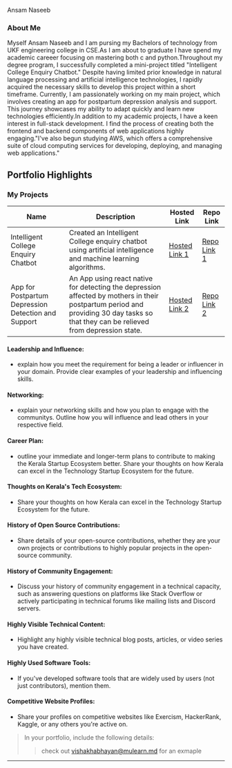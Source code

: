 Ansam Naseeb 

### About Me

Myself  Ansam Naseeb and I am pursing my Bachelors of technology from UKF engineering college in CSE.As I am about to graduate I have spend my academic careeer  focusing on mastering both c and python.Throughout my degree program, I successfully completed a mini-project titled "Intelligent College Enquiry Chatbot." Despite having limited prior knowledge in natural language processing and artificial intelligence technologies, I rapidly acquired the necessary skills to develop this project within a short timeframe. Currently, I am passionately working on my main project, which involves creating an app for postpartum depression analysis and support. This journey showcases my ability to adapt quickly and learn new technologies efficiently.In addition to my academic projects, I have a keen interest in full-stack development. I find the process of creating both the frontend and backend components of web applications highly engaging."I've also begun studying AWS, which offers a comprehensive suite of cloud computing services for developing, deploying, and managing web applications."


## Portfolio Highlights

### My Projects

| Name                | Description                                                               | Hosted Link                              | Repo Link                                                      |
|---------------------|---------------------------------------------------------------------------|------------------------------------------|----------------------------------------------------------------|
| Intelligent College Enquiry Chatbot| Created an Intelligent College enquiry chatbot using artificial intelligence and machine learning algorithms.                              | [Hosted Link 1](https://example.com)    | [Repo Link 1](https://github.com/username/project1)             |
| App for Postpartum Depression Detection and Support | An App using react native for detecting the depression affected by mothers in their postpartum period and  providing 30 day tasks so that they can be relieved from depression state.            | [Hosted Link 2](https://example.com)    | [Repo Link 2](https://github.com/username/project2)             |

#### Leadership and Influence:

- explain how you meet the requirement for being a leader or influencer in your domain. Provide clear examples of your leadership and influencing skills.

#### Networking:

- explain your networking skills and how you plan to engage with the communitys. Outline how you will influence and lead others in your respective field.

#### Career Plan:

- outline your immediate and longer-term plans to contribute to making the Kerala Startup Ecosystem better. Share your thoughts on how Kerala can excel in the Technology Startup Ecosystem for the future.

#### Thoughts on Kerala's Tech Ecosystem:

- Share your thoughts on how Kerala can excel in the Technology Startup Ecosystem for the future.

#### History of Open Source Contributions:

- Share details of your open-source contributions, whether they are your own projects or contributions to highly popular projects in the open-source community.

#### History of Community Engagement:

-  Discuss your history of community engagement in a technical capacity, such as answering questions on platforms like Stack Overflow or actively participating in technical forums like mailing lists and Discord servers.

#### Highly Visible Technical Content:

- Highlight any highly visible technical blog posts, articles, or video series you have created.

#### Highly Used Software Tools:

- If you've developed software tools that are widely used by users (not just contributors), mention them.

#### Competitive Website Profiles:

- Share your profiles on competitive websites like Exercism, HackerRank, Kaggle, or any others you're active on.



> In your portfolio, include the following details:
>> check out [vishakhabhayan@mulearn.md](./profiles/vishakhabhayan@mulearn.md) for an exmaple

---

